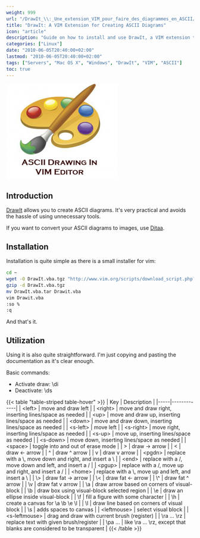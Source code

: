 ```yaml
---
weight: 999
url: "/DrawIt_\\:_Une_extension_VIM_pour_faire_des_diagrammes_en_ASCII/"
title: "DrawIt: A VIM Extension for Creating ASCII Diagrams"
icon: "article"
description: "Guide on how to install and use DrawIt, a VIM extension that allows creating ASCII diagrams directly in the editor."
categories: ["Linux"]
date: "2010-06-05T20:40:00+02:00"
lastmod: "2010-06-05T20:40:00+02:00"
tags: ["Servers", "Mac OS X", "Windows", "DrawIt", "VIM", "ASCII"]
toc: true
---
```


![Drawit VIM](/images/ascii-drawing-in-vim-editor-300x257.png)

## Introduction

[DrawIt](https://vim.sourceforge.net/scripts/script.php?script_id=40) allows you to create ASCII diagrams. It's very practical and avoids the hassle of using unnecessary tools.

If you want to convert your ASCII diagrams to images, use [Ditaa](https://ditaa.sourceforge.net/).

## Installation

Installation is quite simple as there is a small installer for vim:

```bash
cd ~
wget -O DrawIt.vba.tgz "http://www.vim.org/scripts/download_script.php?src_id=8798"
gzip -d DrawIt.vba.tgz
mv DrawIt.vba.tar Drawit.vba
vim Drawit.vba
:so %
:q
```

And that's it.

## Utilization

Using it is also quite straightforward. I'm just copying and pasting the documentation as it's clear enough.

Basic commands:

- Activate draw: \di
- Deactivate: \ds

{{< table "table-striped table-hover" >}}
| Key | Description |
|-----|-------------|
| \<left\> | move and draw left |
| \<right\> | move and draw right, inserting lines/space as needed |
| \<up\> | move and draw up, inserting lines/space as needed |
| \<down\> | move and draw down, inserting lines/space as needed |
| \<s-left\> | move left |
| \<s-right\> | move right, inserting lines/space as needed |
| \<s-up\> | move up, inserting lines/space as needed |
| \<s-down\> | move down, inserting lines/space as needed |
| \<space\> | toggle into and out of erase mode |
| \> | draw -> arrow |
| \< | draw <- arrow |
| ^ | draw ^ arrow |
| v | draw v arrow |
| \<pgdn\> | replace with a \\, move down and right, and insert a \\ |
| \<end\> | replace with a /, move down and left, and insert a / |
| \<pgup\> | replace with a /, move up and right, and insert a / |
| \<home\> | replace with a \\, move up and left, and insert a \\ |
| \\> | draw fat -> arrow |
| \\< | draw fat <- arrow |
| \\^ | draw fat ^ arrow |
| \\v | draw fat v arrow |
| \\a | draw arrow based on corners of visual-block |
| \\b | draw box using visual-block selected region |
| \\e | draw an ellipse inside visual-block |
| \\f | fill a figure with some character |
| \\h | create a canvas for \\a \\b \\e \\l |
| \\l | draw line based on corners of visual block |
| \\s | adds spaces to canvas |
| \<leftmouse\> | select visual block |
| \<s-leftmouse\> | drag and draw with current brush (register) |
| \\ra ... \\rz | replace text with given brush/register |
| \\pa ... | like \\ra ... \\rz, except that blanks are considered to be transparent |
{{< /table >}}
